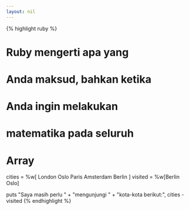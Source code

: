 ```yaml
---
layout: nil
---
```


{% highlight ruby %}
# Ruby mengerti apa yang
# Anda maksud, bahkan ketika
# Anda ingin melakukan
# matematika pada seluruh
# Array
cities  = %w[ London
              Oslo
              Paris
              Amsterdam
              Berlin ]
visited = %w[Berlin Oslo]

puts "Saya masih perlu " +
     "mengunjungi " +
     "kota-kota berikut:",
     cities - visited
{% endhighlight %}
